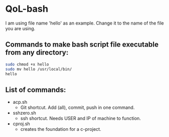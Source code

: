# QoL-bash
I am using file name 'hello' as an example. Change it to the name of the file you are using.

## Commands to make bash script file executable from any directory:

```bash
sudo chmod +x hello
sudo mv hello /usr/local/bin/
hello
```
## List of commands:
* acp.sh
  - Git shortcut. Add (all), commit, push in one command.
* sshzero.sh
  - ssh shortcut. Needs USER and IP of machine to function.
* cproj.sh
  - creates the foundation for a c-project.
